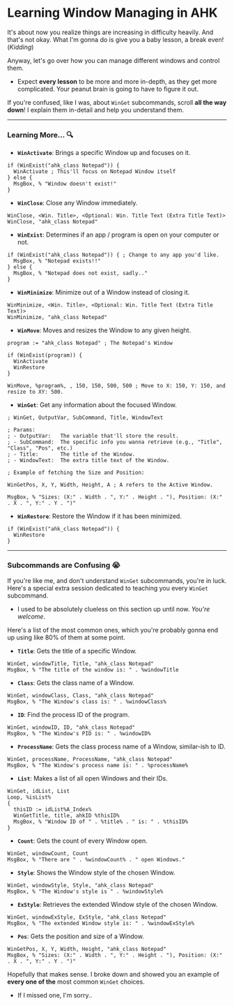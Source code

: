 # Learning Window Managing in AHK
It's about now you realize things are increasing in difficulty heavily. And that's not okay. What I'm gonna do is give you a baby lesson, a break even! (_Kidding_)

Anyway, let's go over how you can manage different windows and control them.
- Expect **every lesson** to be more and more in-depth, as they get more complicated. Your peanut brain is going to have to figure it out.

If you're confused, like I was, about `WinGet` subcommands, scroll **all the way down**! I explain them in-detail and help you understand them.

---

### Learning More... 🔍
- **`WinActivate`**: Brings a specific Window up and focuses on it.
```ahk
if (WinExist("ahk_class Notepad")) {
  WinActivate ; This'll focus on Notepad Window itself
} else {
  MsgBox, % "Window doesn't exist!"
}
```
- **`WinClose`**: Close any Window immediately.
```ahk
WinClose, <Win. Title>, <Optional: Win. Title Text (Extra Title Text)>
WinClose, "ahk_class Notepad"
```
- **`WinExist`**: Determines if an app / program is open on your computer or not.
```ahk
if (WinExist("ahk_class Notepad")) { ; Change to any app you'd like.
  MsgBox, % "Notepad exists!!"
} else {
  MsgBox, % "Notepad does not exist, sadly.."
}
```
- **`WinMinimize`**: Minimize out of a Window instead of closing it.
```ahk
WinMinimize, <Win. Title>, <Optional: Win. Title Text (Extra Title Text)>
WinMinimize, "ahk_class Notepad"
```
- **`WinMove`**: Moves and resizes the Window to any given height.
```ahk
program := "ahk_class Notepad" ; The Notepad's Window

if (WinExist(program)) {
  WinActivate
  WinRestore
}

WinMove, %program%, , 150, 150, 500, 500 ; Move to X: 150, Y: 150, and resize to XY: 500.
```
- **`WinGet`**: Get any information about the focused Window.
```ahk
; WinGet, OutputVar, SubCommand, Title, WindowText

; Params:
; - OutputVar:   The variable that'll store the result.
; - SubCommand:  The specific info you wanna retrieve (e.g., "Title", "Class", "Pos", etc.)
; - Title:       The title of the Window.
; - WindowText:  The extra title text of the Window.

; Example of fetching the Size and Position:

WinGetPos, X, Y, Width, Height, A ; A refers to the Active Window.

MsgBox, % "Sizes: (X:" . Width . ", Y:" . Height . "), Position: (X:" . X . ", Y:" . Y . ")"
```
- **`WinRestore`**: Restore the Window if it has been minimized.
```ahk
if (WinExist("ahk_class Notepad")) {
  WinRestore
}
```

---

### Subcommands are Confusing 😭
If you're like me, and don't understand `WinGet` subcommands, you're in luck. Here's a special extra session dedicated to teaching you every `WinGet` subcommand.
- I used to be absolutely clueless on this section up until now. _You're welcome_.

Here's a list of the most common ones, which you're probably gonna end up using like 80% of them at some point.

- **`Title`**: Gets the title of a specific Window.
```ahk
WinGet, windowTitle, Title, "ahk_class Notepad"
MsgBox, % "The title of the window is: " . %windowTitle
```
- **`Class`**: Gets the class name of a Window.
```ahk
WinGet, windowClass, Class, "ahk_class Notepad"
MsgBox, % "The Window's class is: " . %windowClass%
```
- **`ID`**: Find the process ID of the program.
```ahk
WinGet, windowID, ID, "ahk_class Notepad"
MsgBox, % "The Window's PID is: " . %windowID%
```
- **`ProcessName`**: Gets the class process name of a Window, similar-ish to ID.
```ahk
WinGet, processName, ProcessName, "ahk_class Notepad"
MsgBox, % "The Window's process name is: " . %processName%
```
- **`List`**: Makes a list of all open Windows and their IDs.
```ahk
WinGet, idList, List
Loop, %isList%
{
  thisID := idList%A_Index%
  WinGetTitle, title, ahkID %thisID%
  MsgBox, % "Window ID of " . %title% . " is: " . %thisID%
}
```
- **`Count`**: Gets the count of every Window open.
```ahk
WinGet, windowCount, Count
MsgBox, % "There are " . %windowCount% . " open Windows."
```
- **`Style`**: Shows the Window style of the chosen Window.
```ahk
WinGet, windowStyle, Style, "ahk_class Notepad"
MsgBox, % "The Window's style is " . %windowStyle%
```
- **`ExStyle`**: Retrieves the extended Window style of the chosen Window.
```ahk
WinGet, windowExStyle, ExStyle, "ahk_class Notepad"
MsgBox, % "The extended Window style is: " . %windowExStyle%
```
- **`Pos`**: Gets the position and size of a Window.
```ahk
WinGetPos, X, Y, Width, Height, "ahk_class Notepad"
MsgBox, % "Sizes: (X:" . Width . ", Y:" . Height . "), Position: (X:" . X . ", Y:" . Y . ")"
```

Hopefully that makes sense. I broke down and showed you an example of **every one of the** most common `WinGet` choices.
- If I missed one, I'm sorry..
